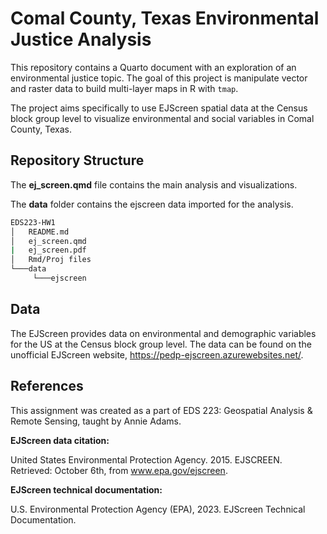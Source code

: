 # Comal County, Texas Environmental Justice Analysis

This repository contains a Quarto document with an exploration of an environmental justice topic. The goal of this project is manipulate vector and raster data to build multi-layer maps in R with `tmap`.

The project aims specifically to use EJScreen spatial data at the Census block group level to visualize environmental and social variables in Comal County, Texas.

## Repository Structure

The **ej_screen.qmd** file contains the main analysis and visualizations.

The **data** folder contains the ejscreen data imported for the analysis.

``` bash
EDS223-HW1
│   README.md
│   ej_screen.qmd
|   ej_screen.pdf
│   Rmd/Proj files    
└───data
     └───ejscreen
```

## Data

The EJScreen provides data on environmental and demographic variables for the US at the Census block group level. The data can be found on the unofficial EJScreen website, <https://pedp-ejscreen.azurewebsites.net/>.

## References

This assignment was created as a part of EDS 223: Geospatial Analysis & Remote Sensing, taught by Annie Adams.

**EJScreen data citation:**

United States Environmental Protection Agency. 2015. EJSCREEN. Retrieved: October 6th, from www.epa.gov/ejscreen.

**EJScreen technical documentation:**

U.S. Environmental Protection Agency (EPA), 2023. EJScreen Technical Documentation.
